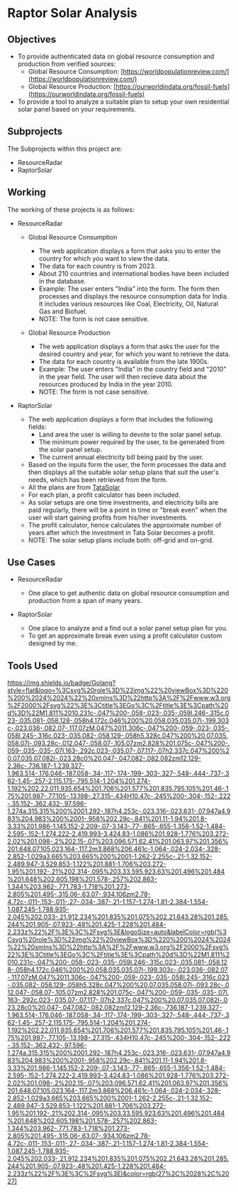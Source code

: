 # Raptor Solar Analysis

## Objectives
- To provide authenticated data on global resource consumption and production from verified sources:
    - Global Resource Consumption: [https://worldpopulationreview.com/](https://worldpopulationreview.com/)
    - Global Resource Production: [https://ourworldindata.org/fossil-fuels](https://ourworldindata.org/fossil-fuels)
- To provide a tool to analyze a suitable plan to setup your own residential solar panel based on your requirements.

## Subprojects
The Subprojects within this project are:
- ResourceRadar
- RaptorSolar

## Working
The working of these projects is as follows:
- ResourceRadar
    - Global Resource Consumption
        - The web application displays a form that asks you to enter the country for which you want to view the data.
        - The data for each country is from 2023.
        - About 210 countries and international bodies have been included in the database.
        - Example: 
        The user enters "India" into the form. The form then processes and displays the resource consumption data for India. It includes various resources like Coal, Electricity, Oil, Natural Gas and Biofuel.
        - NOTE: The form is not case sensitive.

    - Global Resource Production
        - The web application displays a form that asks the user for the desired country and year, for which you want to retrieve the data.
        - The data for each country is available from the late 1900s.
        - Example:
        The user enters "India" in the country field and "2010" in the year field. The user will then recieve data about the resources produced by India in the year 2010.
        - NOTE: The form is not case sensitive.

- RaptorSolar
  - The web application displays a form that includes the following fields:
      - Land area the user is willing to devote to the solar panel setup.
      - The minimum power required by the user, to be generated from the solar panel setup.
      - The current annual electricity bill being paid by the user.
  - Based on the inputs form the user, the form processes the data and then displays all the suitable solar setup plans that suit the user's needs, which has been retrieved from the form.
  - All the plans are from [TataSolar](https://www.tatapowersolar.com/rooftops/residential/)
  - For each plan, a profit calculator has been included.
  - As solar setups are one time investments, and electricity bills are paid regularly, there will be a point in time or  "break even" when the user will start gaining profits from his/her investments.
  - The profit calculator, hence calculates the approximate number of years after which the investment in Tata Solar becomes a profit.
  - NOTE: The solar setup plans include both: off-grid and on-grid.

## Use Cases
- ResourceRadar
  - One place to get authentic data on global resource consumption and production from a span of many years.

- RaptorSolar
  - One place to analyze and a find out a solar panel setup plan for you.
  - To get an approximate break even using a profit calculator custom designed by me.

## Tools Used
https://img.shields.io/badge/Golang?style=flat&logo=%3Csvg%20role%3D%22img%22%20viewBox%3D%220%200%2024%2024%22%20xmlns%3D%22http%3A%2F%2Fwww.w3.org%2F2000%2Fsvg%22%3E%3Ctitle%3EGo%3C%2Ftitle%3E%3Cpath%20d%3D%22M1.811%2010.231c-.047%200-.058-.023-.035-.059l.246-.315c.023-.035.081-.058.128-.058h4.172c.046%200%20.058.035.035.07l-.199.303c-.023.036-.082.07-.117.07zM.047%2011.306c-.047%200-.059-.023-.035-.058l.245-.316c.023-.035.082-.058.129-.058h5.328c.047%200%20.07.035.058.07l-.093.28c-.012.047-.058.07-.105.07zm2.828%201.075c-.047%200-.059-.035-.035-.07l.163-.292c.023-.035.07-.07.117-.07h2.337c.047%200%20.07.035.07.082l-.023.28c0%20.047-.047.082-.082.082zm12.129-2.36c-.736.187-1.239.327-1.963.514-.176.046-.187.058-.34-.117-.174-.199-.303-.327-.548-.444-.737-.362-1.45-.257-2.115.175-.795.514-1.204%201.274-1.192%202.22.011.935.654%201.706%201.577%201.835.795.105%201.46-.175%201.987-.77.105-.13.198-.27.315-.434H10.47c-.245%200-.304-.152-.222-.35.152-.362.432-.97.596-1.274a.315.315%200%2001.292-.187h4.253c-.023.316-.023.631-.07.947a4.983%204.983%200%2001-.958%202.29c-.841%201.11-1.94%201.8-3.33%201.986-1.145.152-2.209-.07-3.143-.77-.865-.655-1.356-1.52-1.484-2.595-.152-1.274.222-2.419.993-3.424.83-1.086%201.928-1.776%203.272-2.02%201.098-.2%202.15-.07%203.096.571.62.41%201.063.97%201.356%201.648.07.105.023.164-.117.2m3.868%206.461c-1.064-.024-2.034-.328-2.852-1.029a3.665%203.665%200%2001-1.262-2.255c-.21-1.32.152-2.489.947-3.529.853-1.122%201.881-1.706%203.272-1.95%201.192-.21%202.314-.095%203.33.595.923.63%201.496%201.484%201.648%202.605.198%201.578-.257%202.863-1.344%203.962-.771.783-1.718%201.273-2.805%201.495-.315.06-.63.07-.934.106zm2.78-4.72c-.011-.153-.011-.27-.034-.387-.21-1.157-1.274-1.81-2.384-1.554-1.087.245-1.788.935-2.045%202.033-.21.912.234%201.835%201.075%202.21.643.28%201.285.244%201.905-.07.923-.48%201.425-1.228%201.484-2.233z%22%2F%3E%3C%2Fsvg%3E&logoSize=auto&labelColor=rgb(%3Csvg%20role%3D%22img%22%20viewBox%3D%220%200%2024%2024%22%20xmlns%3D%22http%3A%2F%2Fwww.w3.org%2F2000%2Fsvg%22%3E%3Ctitle%3EGo%3C%2Ftitle%3E%3Cpath%20d%3D%22M1.811%2010.231c-.047%200-.058-.023-.035-.059l.246-.315c.023-.035.081-.058.128-.058h4.172c.046%200%20.058.035.035.07l-.199.303c-.023.036-.082.07-.117.07zM.047%2011.306c-.047%200-.059-.023-.035-.058l.245-.316c.023-.035.082-.058.129-.058h5.328c.047%200%20.07.035.058.07l-.093.28c-.012.047-.058.07-.105.07zm2.828%201.075c-.047%200-.059-.035-.035-.07l.163-.292c.023-.035.07-.07.117-.07h2.337c.047%200%20.07.035.07.082l-.023.28c0%20.047-.047.082-.082.082zm12.129-2.36c-.736.187-1.239.327-1.963.514-.176.046-.187.058-.34-.117-.174-.199-.303-.327-.548-.444-.737-.362-1.45-.257-2.115.175-.795.514-1.204%201.274-1.192%202.22.011.935.654%201.706%201.577%201.835.795.105%201.46-.175%201.987-.77.105-.13.198-.27.315-.434H10.47c-.245%200-.304-.152-.222-.35.152-.362.432-.97.596-1.274a.315.315%200%2001.292-.187h4.253c-.023.316-.023.631-.07.947a4.983%204.983%200%2001-.958%202.29c-.841%201.11-1.94%201.8-3.33%201.986-1.145.152-2.209-.07-3.143-.77-.865-.655-1.356-1.52-1.484-2.595-.152-1.274.222-2.419.993-3.424.83-1.086%201.928-1.776%203.272-2.02%201.098-.2%202.15-.07%203.096.571.62.41%201.063.97%201.356%201.648.07.105.023.164-.117.2m3.868%206.461c-1.064-.024-2.034-.328-2.852-1.029a3.665%203.665%200%2001-1.262-2.255c-.21-1.32.152-2.489.947-3.529.853-1.122%201.881-1.706%203.272-1.95%201.192-.21%202.314-.095%203.33.595.923.63%201.496%201.484%201.648%202.605.198%201.578-.257%202.863-1.344%203.962-.771.783-1.718%201.273-2.805%201.495-.315.06-.63.07-.934.106zm2.78-4.72c-.011-.153-.011-.27-.034-.387-.21-1.157-1.274-1.81-2.384-1.554-1.087.245-1.788.935-2.045%202.033-.21.912.234%201.835%201.075%202.21.643.28%201.285.244%201.905-.07.923-.48%201.425-1.228%201.484-2.233z%22%2F%3E%3C%2Fsvg%3E)&color=rgb(27%2C%2028%2C%2027)
